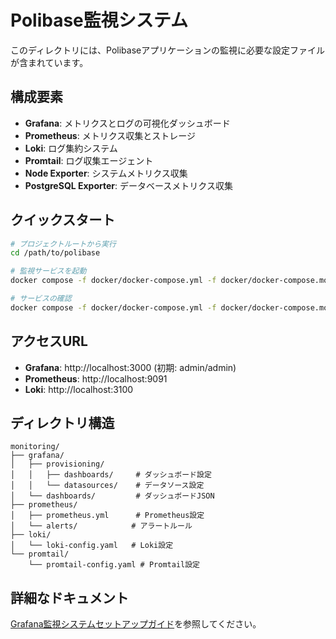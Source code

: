# Polibase監視システム

このディレクトリには、Polibaseアプリケーションの監視に必要な設定ファイルが含まれています。

## 構成要素

- **Grafana**: メトリクスとログの可視化ダッシュボード
- **Prometheus**: メトリクス収集とストレージ
- **Loki**: ログ集約システム
- **Promtail**: ログ収集エージェント
- **Node Exporter**: システムメトリクス収集
- **PostgreSQL Exporter**: データベースメトリクス収集

## クイックスタート

```bash
# プロジェクトルートから実行
cd /path/to/polibase

# 監視サービスを起動
docker compose -f docker/docker-compose.yml -f docker/docker-compose.monitoring.yml up -d

# サービスの確認
docker compose -f docker/docker-compose.yml -f docker/docker-compose.monitoring.yml ps
```

## アクセスURL

- **Grafana**: http://localhost:3000 (初期: admin/admin)
- **Prometheus**: http://localhost:9091
- **Loki**: http://localhost:3100

## ディレクトリ構造

```
monitoring/
├── grafana/
│   ├── provisioning/
│   │   ├── dashboards/     # ダッシュボード設定
│   │   └── datasources/    # データソース設定
│   └── dashboards/         # ダッシュボードJSON
├── prometheus/
│   ├── prometheus.yml      # Prometheus設定
│   └── alerts/            # アラートルール
├── loki/
│   └── loki-config.yaml   # Loki設定
└── promtail/
    └── promtail-config.yaml # Promtail設定
```

## 詳細なドキュメント

[Grafana監視システムセットアップガイド](../../docs/monitoring/grafana-setup.md)を参照してください。
